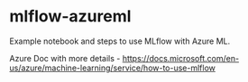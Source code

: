 # mlflow-azureml
Example notebook and steps to use MLflow with Azure ML.

Azure Doc with more details - https://docs.microsoft.com/en-us/azure/machine-learning/service/how-to-use-mlflow
